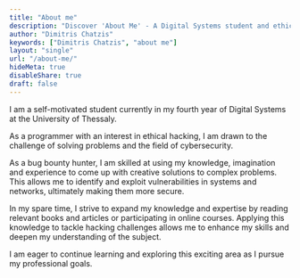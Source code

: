 ```yaml
---
title: "About me"
description: "Discover 'About Me' - A Digital Systems student and ethical hacker passionate about cybersecurity challenges and creative problem-solving."
author: "Dimitris Chatzis"
keywords: ["Dimitris Chatzis", "about me"]
layout: "single"
url: "/about-me/"
hideMeta: true
disableShare: true
draft: false
---
```


I am a self-motivated student currently in my fourth year of Digital Systems at the University of Thessaly.

As a programmer with an interest in ethical hacking, I am drawn to the challenge of solving problems and the field of cybersecurity.

As a bug bounty hunter, I am skilled at using my knowledge, imagination and experience to come up with creative solutions to complex problems. This allows me to identify and exploit vulnerabilities in systems and networks, ultimately making them more secure.

In my spare time, I strive to expand my knowledge and expertise by reading relevant books and articles or participating in online courses. Applying this knowledge to tackle hacking challenges allows me to enhance my skills and deepen my understanding of the subject.

I am eager to continue learning and exploring this exciting area as I pursue my professional goals.